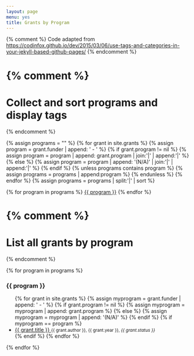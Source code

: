 ```yaml
---
layout: page
menu: yes
title: Grants by Program
---
```


{% comment %}
Code adapted from
https://codinfox.github.io/dev/2015/03/06/use-tags-and-categories-in-your-jekyll-based-github-pages/
{% endcomment %}

{% comment %}
=========================================
Collect and sort programs and display tags
=========================================
{% endcomment %}

{% assign programs = "" %}
{% for grant in site.grants %}
    {% assign program = grant.funder | append: ' - ' %}
    {% if grant.program != nil %}
        {% assign program = program | append: grant.program | join:'|' | append:'|' %}
    {% else %}
        {% assign program = program | append: '(N/A)' | join:'|' | append:'|' %}
    {% endif %}
	{% unless programs contains program %}
        {% assign programs = programs | append:program %}
	{% endunless %}
{% endfor %}
{% assign programs = programs | split:'|' | sort %}

<p>
{% for program in programs %}
	<a href="#{{ program | slugify }}" class="post-tag">{{ program }}</a>
{% endfor %}
</p>


{% comment %}
=========================
List all grants by program
=========================
{% endcomment %}

<p>
{% for program in programs %}
	<h3 id="{{ program | slugify }}">{{ program }}</h3>
	<ul>
	 {% for grant in site.grants %}
         {% assign myprogram = grant.funder | append: ' - ' %}
         {% if grant.program != nil %}
            {% assign myprogram = myprogram | append: grant.program %}
         {% else %}
            {% assign myprogram = myprogram | append: '(N/A)' %}
         {% endif %}
		 {% if myprogram == program %}
		 <li>
		 <a href="{{ grant.url }}">
		 {{ grant.title }}
		 </a>
 		 <small>{{ grant.author }}, {{ grant.year }}, <em>{{ grant.status }}</em></small>
		 </li>
		 {% endif %}
	 {% endfor %}
	</ul>
{% endfor %}
</p>

